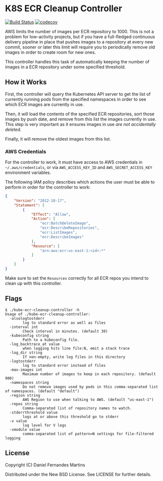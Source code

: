 # K8S ECR Cleanup Controller

[![Build Status](https://travis-ci.org/danielfm/kube-ecr-cleanup-controller.svg?branch=master)](https://travis-ci.org/danielfm/kube-ecr-cleanup-controller)
[![codecov](https://codecov.io/gh/danielfm/kube-ecr-cleanup-controller/branch/master/graph/badge.svg)](https://codecov.io/gh/danielfm/kube-ecr-cleanup-controller)

AWS limits the number of images per ECR repository to 1000. This is not a
problem for low-activity projects, but if you have a full-fledged continuous
delivery pipeline in place that pushes images to a repository at every new
commit, sooner or later this limit will require you to periodically remove old
images in order to create room for new ones.

This controller handles this task of automatically keeping the number of images
in a ECR repository under some specified threshold.

## How it Works

First, the controller will query the Kubernetes API server to get the list of
currently running pods from the specified namespaces in order to see which ECR
images are currently in use.

Then, it will load the contents of the specified ECR repositories, sort those
images by push date, and remove from this list the images currently in use.
This step is very important as it ensures images in use _are not accidentally
deleted_.

Finally, it will remove the oldest images from this list.

### AWS Credentials

For the controller to work, it must have access to AWS credentials in
`~/.aws/credentials`, or via `AWS_ACCESS_KEY_ID` and `AWS_SECRET_ACCESS_KEY`
environment variables.

The following IAM policy describes which actions the user must be able to
perform in order for the controller to work:

```json
{
    "Version": "2012-10-17",
    "Statement": [
        {
            "Effect": "Allow",
            "Action": [
                "ecr:BatchDeleteImage",
                "ecr:DescribeRepositories",
                "ecr:ListImages",
                "ecr:DescribeImages"
            ],
            "Resource": [
                "arn:aws:ecr:us-east-1:<id>:*"
            ]
        }
    ]
}
```

Make sure to set the `Resources` correctly for all ECR repos you intend to
clean up with this controller.

## Flags

```
$ ./kube-ecr-cleanup-controller -h
Usage of ./kube-ecr-cleanup-controller:
  -alsologtostderr
    	log to standard error as well as files
  -interval int
    	Check interval in minutes. (default 30)
  -kubeconfig string
    	Path to a kubeconfig file.
  -log_backtrace_at value
    	when logging hits line file:N, emit a stack trace
  -log_dir string
    	If non-empty, write log files in this directory
  -logtostderr
    	log to standard error instead of files
  -max-images int
    	Maximum number of images to keep in each repository. (default 900)
  -namespaces string
    	Do not remove images used by pods in this comma-separated list of namespaces. (default "default")
  -region string
    	AWS Region to use when talking to AWS. (default "us-east-1")
  -repos string
    	Comma-separated list of repository names to watch.
  -stderrthreshold value
    	logs at or above this threshold go to stderr
  -v value
    	log level for V logs
  -vmodule value
    	comma-separated list of pattern=N settings for file-filtered logging
```

## License

Copyright (C) Daniel Fernandes Martins

Distributed under the New BSD License. See LICENSE for further details.
